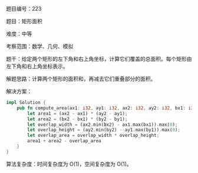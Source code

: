 题目编号：223

题目：矩形面积

难度：中等

考察范围：数学、几何、模拟

题干：给定两个矩形的左下角和右上角坐标，计算它们覆盖的总面积。每个矩形由左下角和右上角坐标表示。

解题思路：计算两个矩形的面积和，再减去它们重叠部分的面积。

解决方案：

```rust
impl Solution {
    pub fn compute_area(ax1: i32, ay1: i32, ax2: i32, ay2: i32, bx1: i32, by1: i32, bx2: i32, by2: i32) -> i32 {
        let area1 = (ax2 - ax1) * (ay2 - ay1);
        let area2 = (bx2 - bx1) * (by2 - by1);
        let overlap_width = (ax2.min(bx2) - ax1.max(bx1)).max(0);
        let overlap_height = (ay2.min(by2) - ay1.max(by1)).max(0);
        let overlap_area = overlap_width * overlap_height;
        area1 + area2 - overlap_area
    }
}
```

算法复杂度：时间复杂度为 O(1)，空间复杂度为 O(1)。